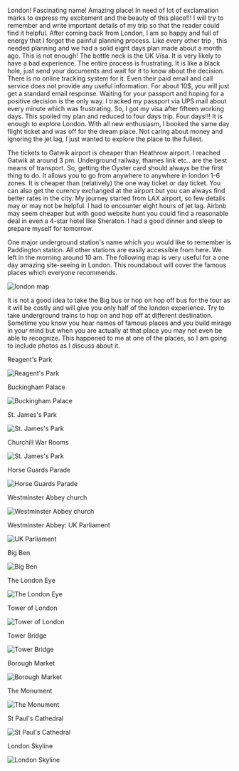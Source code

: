 
London! Fascinating name! Amazing place! In need of lot of exclamation marks to express my excitement and the beauty of this place!!! I will try to remember and write important details of my trip so that the reader could find it helpful. After coming back from London, I am so happy and full of energy that I forgot the painful planning process. Like every other trip , this needed planning and we had a solid eight days plan made about a month ago. This is not enough! The bottle neck is the UK Visa. It is very likely to have a bad experience. The entire process is frustrating. It is like a black hole, just send your documents and wait for it to know about the decision. There is no online tracking system for it. Even their paid email and call service does not provide any useful information. For about 10$, you will just get a standard email response. Waiting for your passport and hoping for a positive decision is the only way. I tracked my passport via UPS mail about every minute which was frustrating. So, I got my visa after fifteen working days. This spoiled my plan and reduced to four days trip. Four days!!! It is enough to explore London. With all new enthusiasm, I booked the same day flight ticket and was off for the dream place. Not caring about money and ignoring the jet lag, I just wanted to explore the place to the fullest. 

The tickets to Gatwik airport is cheaper than Heathrow airport. I reached Gatwik at around 3 pm. Underground railway, thames link etc.. are the best means of transport. So, getting the Oyster card should always be the first thing to do. It allows you to go from anywhere to anywhere in london 1-6 zones. It is cheaper than (relatively) the one way ticket or day ticket. You can also get the curency exchanged at the airport but you can always find better rates in the city. My journey started from LAX airport, so few details may or may not be helpful. I had to encounter eight hours of jet lag. Airbnb may seem cheaper but with good website hunt you could find a reasonable deal in even a 4-star hotel like Sheraton. I had a good dinner and sleep to prepare myself for tomorrow.

One major underground station's name which you would like to remember is Paddington station. All other stations are easily accessible from here. We left in the morning around 10 am. The following map is very useful for a one day amazing site-seeing in London. This roundabout will cover the famous places which everyone recommends.


<img src="The%20Original%20Tour%20-%2027th%20April%202019%20Map%20MR.jpg.gif" alt="london map">




It is not a good idea to take the Big bus or hop on hop off bus for the tour as it will be costly and will give you only half of the london experience. Try to take underground trains to hop on and hop off at different destination. Sometime you know you hear names of famous places and you build mirage in your mind but when you are actually at that place you may not even be able to recognize. This happened to me at one of the places, so I am going to include photos as I discuss about it. 

Reagent's Park

<img src="IMG_2194.jpg" alt="Reagent's Park">

Buckingham Palace

<img src="IMG_2200.jpg" alt="Buckingham Palace">

St. James's Park

<img src="IMG_2208.jpg" alt="St. James's Park">

Churchill War Rooms

<img src="IMG_2225.jpg" alt="St. James's Park">

Horse Guards Parade

<img src="IMG_2229.jpg" alt="Horse Guards Parade">

Westminster Abbey church

<img src="IMG_20190711_155710 (1).jpg" alt="Westminster Abbey church">

Westminster Abbey: UK Parliament

<img src="IMG_20190711_160205.jpg" alt="UK Parliament">

Big Ben

<img src="IMG_20190711_165331.jpg" alt="Big Ben">


The London Eye

<img src="IMG_20190711_173210.jpg" alt="The London Eye">

Tower of London

<img src="IMG_20190711_182601.jpg" alt="Tower of London">


Tower Bridge

<img src="IMG_20190711_193541.jpg" alt="Tower Bridge">


Borough Market

<img src="IMG_20190711_201840.jpg" alt="Borough Market">


The Monument

<img src="IMG_20190711_204552.jpg" alt="The Monument">


St Paul's Cathedral

<img src="IMG_2271.jpg" alt="St Paul's Cathedral">

London Skyline

<img src="IMG_20190711_212655.jpg" alt="London Skyline">




